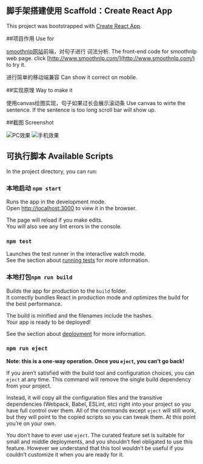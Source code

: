 ## 脚手架搭建使用 Scaffold：Create React App

This project was bootstrapped with [Create React App](https://github.com/facebook/create-react-app).


##项目作用 Use for

[smoothnlp网站](http://www.smoothnlp.com/)前端，对句子进行 词法分析.
The front-end code for smoothnlp web page. click [http://www.smoothnlp.com/](http://www.smoothnlp.com/) to try it.

进行简单的移动端兼容
Can show it correct on mobile.


##实现原理 Way to make it

使用canvas绘图实现，句子如果过长会展示滚动条
Use canvas to wirte the sentence. If the sentence is too long scroll bar will show up.

##截图 Screenshot

![PC效果](https://img.alicdn.com/tfs/TB11B9UaoGF3KVjSZFvXXb_nXXa-1932-1310.jpg 'PC效果 For PC')
![手机效果](https://img.alicdn.com/tfs/TB1Aq1Wal1D3KVjSZFyXXbuFpXa-814-1264.jpg '手机效果 For mobile')


## 可执行脚本 Available Scripts

In the project directory, you can run:

### 本地启动 `npm start`

Runs the app in the development mode.<br>
Open [http://localhost:3000](http://localhost:3000) to view it in the browser.

The page will reload if you make edits.<br>
You will also see any lint errors in the console.

### `npm test`

Launches the test runner in the interactive watch mode.<br>
See the section about [running tests](https://facebook.github.io/create-react-app/docs/running-tests) for more information.

### 本地打包`npm run build`

Builds the app for production to the `build` folder.<br>
It correctly bundles React in production mode and optimizes the build for the best performance.

The build is minified and the filenames include the hashes.<br>
Your app is ready to be deployed!

See the section about [deployment](https://facebook.github.io/create-react-app/docs/deployment) for more information.

### `npm run eject`

**Note: this is a one-way operation. Once you `eject`, you can’t go back!**

If you aren’t satisfied with the build tool and configuration choices, you can `eject` at any time. This command will remove the single build dependency from your project.

Instead, it will copy all the configuration files and the transitive dependencies (Webpack, Babel, ESLint, etc) right into your project so you have full control over them. All of the commands except `eject` will still work, but they will point to the copied scripts so you can tweak them. At this point you’re on your own.

You don’t have to ever use `eject`. The curated feature set is suitable for small and middle deployments, and you shouldn’t feel obligated to use this feature. However we understand that this tool wouldn’t be useful if you couldn’t customize it when you are ready for it.

